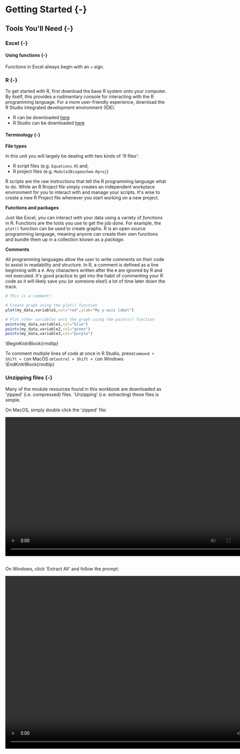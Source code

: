 # Getting Started {-}

## Tools You'll Need {-}

### Excel {-}

#### Using functions {-}

Functions in Excel always begin with an `=` sign. 


### R {-}

To get started with R, first download the base R system onto your computer. By itself, this provides a rudimentary console for interacting with the R programming language. For a more user-friendly experience, download the R Studio integrated development environment (IDE). 

- R can be downloaded [here](https://cran.csiro.au)
- R Studio can be downloaded [here](https://rstudio.com)

#### Terminology {-}

**File types** 

In this unit you will largely be dealing with two kinds of 'R files': 

- R script files (e.g. `Equations.R`) and,
- R project files (e.g. `Module2Biogeochem.Rproj`) 

R scripts are the raw instructions that tell the R programming language what to do. While an R Rroject file simply creates an independent workplace environment for you to interact with and manage your scripts. It's wise to create a new R Project file whenever you start working on a new project. 

**Functions and packages**

Just like Excel, you can interact with your data using a variety of *functions* in R. Functions are the tools you use to get the job done. For example, the `plot()` function can be used to create graphs. R is an open source programming language, meaning anyone can create their own functions and bundle them up in a collection known as a *package*. 

**Comments**

All programming languages allow the user to write comments on their code to assist in readability and structure. In R, a comment is defined as a line beginning with a `#`. Any characters written after the `#` are ignored by R and not executed. It's good practice to get into the habit of commenting your R code as it will likely save you (or someone else!) a lot of time later down the track. 


```r
# This is a comment!

# Create graph using the plot() function
plot(my_data,variable1,col="red",ylab="My y-axis label")

# Plot other variables onto the graph using the points() function
points(my_data,variable1,col="blue")
points(my_data,variable2,col="green")
points(my_data,variable3,col="purple")
```


\BeginKnitrBlock{rmdtip}<div class="rmdtip">To comment multiple lines of code at once in R Studio, press`Command + Shift + C`on MacOS or`Control + Shift + C`on Windows</div>\EndKnitrBlock{rmdtip}

### Unzipping files {-}

Many of the module resources found in this workbook are downloaded as 'zipped' (i.e. compressed) files. 'Unzipping' (i.e. extracting) these files is simple. 

On MacOS, simply double click the 'zipped' file:
<center>
<video width="768" height="433" controls>
  <source src="images/01-gettingstarted/video1.mp4" type="video/mp4">
</video>
</center>
<br>

On Windows, click 'Extract All' and follow the prompt:

<center>
<video width="850" height="538" controls>
  <source src="images/01-gettingstarted/video2.mp4" type="video/mp4">
</video>
</center>
<br>
